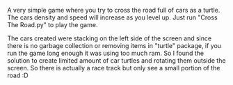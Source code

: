A very simple game where you try to cross the road full of cars as a turtle. The cars density and speed will increase as you level up. Just run "Cross The Road.py" to play the game. 

The cars created were stacking on the left side of the screen and since there is no garbage collection or removing items in "turtle" package, if you run the game long enough it was using too much ram. So I found the solution to create limited amount of car turtles and rotating them outside the screen. So there is actually a race track but only see a small portion of the road :D 
